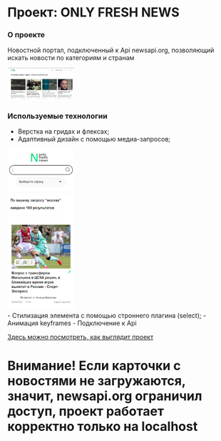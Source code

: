 # Проект: ONLY FRESH NEWS

### О проекте

Новостной портал, подключенный к Api newsapi.org, позволяющий искать новости по категориям и странам

<div id="header" align="left">
  <img src="images\github\2022-08-05_00-28-43.png" width="150"/>
</div>

### Используемые технологии

- Верстка на гридах и флексах;
- Адаптивный дизайн с помощью медиа-запросов;
<div id="header" align="left">
  <img src="images\github\2022-08-05_00-31-13.png" width="150"/>
</div>
- Стилизация элемента с помощью строннего плагина (select);
- Анимация keyframes
- Подключение к Api

[Здесь можно посмотреть, как выглядит проект](https://elenasharnina.github.io/NEWS/)

# Внимание! Если карточки с новостями не загружаются, значит, newsapi.org ограничил доступ, проект работает корректно только на localhost
